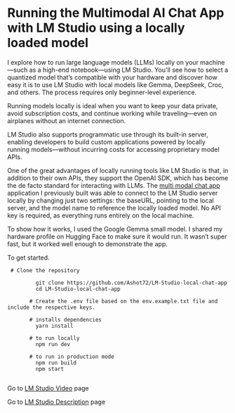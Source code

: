 # Running the Multimodal AI Chat App with LM Studio using a locally loaded model
I explore how to run large language models (LLMs) locally on your machine—such as a high-end notebook—using LM Studio. You'll see how to select a quantized model that’s compatible with your hardware and discover how easy it is to use LM Studio with local models like Gemma, DeepSeek, Croc, and others. The process requires only beginner-level experience.

Running models locally is ideal when you want to keep your data private, avoid subscription costs, and continue working while traveling—even on airplanes without an internet connection.

LM Studio also supports programmatic use through its built-in server, enabling developers to build custom applications powered by locally running models—without incurring costs for accessing proprietary model APIs.

One of the great advantages of locally running tools like LM Studio is that, in addition to their own APIs, they support the OpenAI SDK, which has become the de facto standard for interacting with LLMs. The [multi modal chat app]( https://github.com/Ashot72/Multi-Modal-Chat) application I previously built was able to connect to the LM Studio server locally by changing just two settings: the baseURL, pointing to the local server, and the model name to reference the locally loaded model. No API key is required, as everything runs entirely on the local machine.

To show how it works, I used the Google Gemma small model. I shared my hardware profile on Hugging Face to make sure it would run. It wasn’t super fast, but it worked well enough to demonstrate the app.


To get started.
```
 # Clone the repository

         git clone https://github.com/Ashot72/LM-Studio-local-chat-app
         cd LM-Studio-local-chat-app

       # Create the .env file based on the env.example.txt file and include the respective keys.
       
       # installs dependencies
         yarn install

       # to run locally
         npm run dev
    
       # to run in production mode
         npm run build
         npm start
    
```


Go to [LM Studio Video](https://youtu.be/DW75yo6W710) page

Go to [LM Studio Description](https://ashot72.github.io/LM-Studio-local-chat-app/doc.html) page

